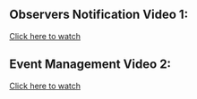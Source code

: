 ## Observers Notification Video 1:

[   Click here to watch    ](https://drive.google.com/file/d/1c4HSHRwFPJerJxUDDiKEQ6LCJtxquzWZ/view?usp=sharing)

## Event Management Video 2:
[   Click here to watch    ](https://drive.google.com/file/d/1XzqPPdEb8Y5eH7QsdQIgWIZisb6x97G0/view?usp=sharing)

